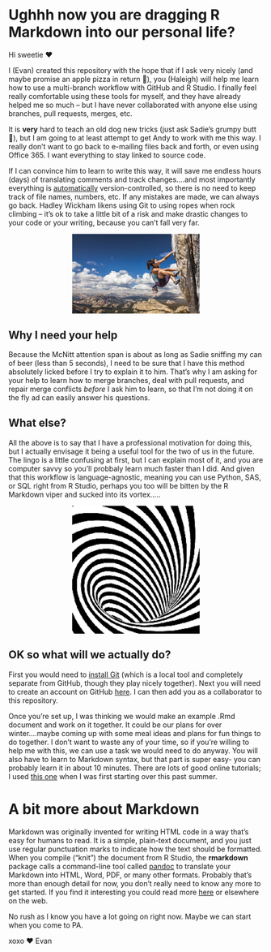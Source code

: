 Ughhh now you are dragging R Markdown into our personal life?
================

Hi sweetie ❤

I (Evan) created this repository with the hope that if I ask very nicely
(and maybe promise an apple pizza in return 🍕), you (Haleigh) will help
me learn how to use a multi-branch workflow with GitHub and R Studio. I
finally feel really comfortable using these tools for myself, and they
have already helped me so much – but I have never collaborated with
anyone else using branches, pull requests, merges, etc.

It is **very** hard to teach an old dog new tricks (just ask Sadie’s
grumpy butt 🐶), but I am going to at least attempt to get Andy to work
with me this way. I really don’t want to go back to e-mailing files back
and forth, or even using Office 365. I want everything to stay linked to
source code.

If I can convince him to learn to write this way, it will save me
endless hours (days) of translating comments and track changes….and most
importantly everything is <u>automatically</u> version-controlled, so
there is no need to keep track of file names, numbers, etc. If any
mistakes are made, we can always go back. Hadley Wickham likens using
Git to using ropes when rock climbing – it’s ok to take a little bit of
a risk and make drastic changes to your code or your writing, because
you can’t fall very far.

<img src="images/rock-climbing.jpg" width="50%" style="display: block; margin: auto;" />

## Why I need your help

Because the McNitt attention span is about as long as Sadie sniffing my
can of beer (less than 5 seconds), I need to be sure that I have this
method absolutely licked before I try to explain it to him. That’s why I
am asking for your help to learn how to merge branches, deal with pull
requests, and repair merge conflicts *before* I ask him to learn, so
that I’m not doing it on the fly ad can easily answer his questions.

## What else?

All the above is to say that I have a professional motivation for doing
this, but I actually envisage it being a useful tool for the two of us
in the future. The lingo is a little confusing at first, but I can
explain most of it, and you are computer savvy so you’ll probbaly learn
much faster than I did. And given that this workflow is
language-agnostic, meaning you can use Python, SAS, or SQL right from R
Studio, perhaps you too will be bitten by the R Markdown viper and
sucked into its vortex…..

<img src="images/animated_infinite_vortex.gif" width="50%" style="display: block; margin: auto;" />

## OK so what will we actually do?

First you would need to [install
Git](https://git-scm.com/book/en/v2/Getting-Started-Installing-Git/)
(which is a local tool and completely separate from GitHub, though they
play nicely together). Next you will need to create an account on GitHub
[here](https://github.com/join). I can then add you as a collaborator to
this repository.

Once you’re set up, I was thinking we would make an example .Rmd
document and work on it together. It could be our plans for over
winter….maybe coming up with some meal ideas and plans for fun things to
do together. I don’t want to waste any of your time, so if you’re
willing to help me with this, we can use a task we would need to do
anyway. You will also have to learn to Markdown syntax, but that part is
super easy- you can probably learn it in about 10 minutes. There are
lots of good online tutorials; I used [this
one](https://www.markdowntutorial.com/) when I was first starting over
this past summer.

# A bit more about Markdown

Markdown was originally invented for writing HTML code in a way that’s
easy for humans to read. It is a simple, plain-text document, and you
just use regular punctuation marks to indicate how the text should be
formatted. When you compile (“knit”) the document from R Studio, the
**rmarkdown** package calls a command-line tool called
[pandoc](https://pandoc.org/) to translate your Markdown into HTML,
Word, PDF, or many other formats. Probably that’s more than enough
detail for now, you don’t really need to know any more to get started.
If you find it interesting you could read more
[here](https://rmarkdown.rstudio.com/lesson-2.html) or elsewhere on the
web.

No rush as I know you have a lot going on right now. Maybe we can start
when you come to PA.

xoxo ❤ Evan
